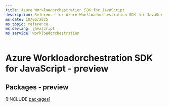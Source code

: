 ```yaml
---
title: Azure Workloadorchestration SDK for JavaScript
description: Reference for Azure Workloadorchestration SDK for JavaScript
ms.date: 10/06/2025
ms.topic: reference
ms.devlang: javascript
ms.service: workloadorchestration
---
```

# Azure Workloadorchestration SDK for JavaScript - preview
## Packages - preview
[!INCLUDE [packages](workloadorchestration-index.md)]